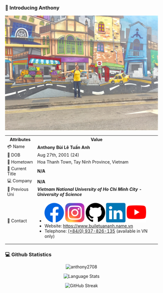 ### 🎇 Introducing Anthony

<img src="myself.jpg" alt="Anthony's Profile">

<p align="center">
<table>
    <tr>
      <th>Attributes</th>
      <th>Value</th>
    </tr>
    <tr>
      <td>💳 Name</td>
      <td><b>Anthony Bùi Lê Tuấn Anh<b></td>
    </tr>
    <tr>
      <td>📅 DOB</td>
      <td>Aug 27th, 2001 (24)</td>
    </tr>
    <tr>
      <td>🏡 Hometown</td>
      <td>Hoa Thanh Town, Tay Ninh Province, Vietnam</td>
    </tr>
    <tr>
      <td>📗 Current Title</td>
      <td><b>N/A<b></td>
    </tr>
    <tr>
      <td>💻 Company</td>
      <td><b>N/A<b></td>
    </tr>
    <tr>
      <td>🏫 Previous Uni</td>
      <td><b><i>Vietnam National University of Ho Chi Minh City - University of Science</i></b></td>
    </tr>
    <tr>
      <td>📮 Contact</td>
      <td>
        <ul>
          <li>
            <a href="https://www.facebook.com/buile.tuananh"><img src="https://raw.githubusercontent.com/CLorant/readme-social-icons/main/large/filled/facebook.svg"></a>
            <a href="https://www.instagram.com/yourlove.anthony2708"><img src="https://raw.githubusercontent.com/CLorant/readme-social-icons/main/large/filled/instagram.svg"></a>
            <a href="https://www.github.com/anthony2708"><img src="https://raw.githubusercontent.com/CLorant/readme-social-icons/main/large/filled/github.svg"></a>
            <a href="https://www.linkedin.com/in/anthony2708"><img src="https://raw.githubusercontent.com/CLorant/readme-social-icons/main/large/filled/linkedin.svg"></a>
            <a href="https://www.youtube.com/@yourlove.anthony2708"><img src="https://raw.githubusercontent.com/CLorant/readme-social-icons/main/large/filled/youtube.svg"></a>
          </li>
          <li>Website: <a href="https://www.builetuananh.name.vn/">https://www.builetuananh.name.vn</a></li>
          <li>Telephone: <a href="tel:+84937826135">(+84/0) 937-826-135</a> (available in VN only)</li>
        </ul>
      </td>
    </tr>
</table>
</p>

### 💻 Github Statistics

<p align="center"><img src="https://github-readme-stats.vercel.app/api?username=anthony2708&count_private=true&show_icons=true&theme=dracula" alt="anthony2708" /></p>

<p align="center"><img src="https://github-readme-stats.vercel.app/api/top-langs/?username=anthony2708&layout=compact&langs_count=10&card_width=445&theme=dracula" alt="Language Stats" /></p>

<p align="center"><img src="https://nirzak-streak-stats.vercel.app?user=anthony2708&theme=city-lights&hide_border=true" alt="GitHub Streak" /></p>
